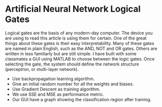 # Artificial Neural Network Logical Gates
Logical gates are the basis of any modern-day computer. The device you are using to read this article is using them for certain. One of the great things about these gates is their easy interpretability. Many of these gates are named in plain English, such as the AND, NOT and OR gates. Others are written in less familiarly but are still simple.
I have built with some classmates a GUI using MATLAB to choose between the logic gates. Once selecting the gate, the system should define the network structure (perceptron, or multi-layer network).
* Use backpropagation learning algorithm.
* Give an initial random number for all the weights and biases.
* Use Gradient Descent as training algorithm.
* We use SSE and MSE as performance metric. 
* Our GUI have a graph showing the classification region after training.
